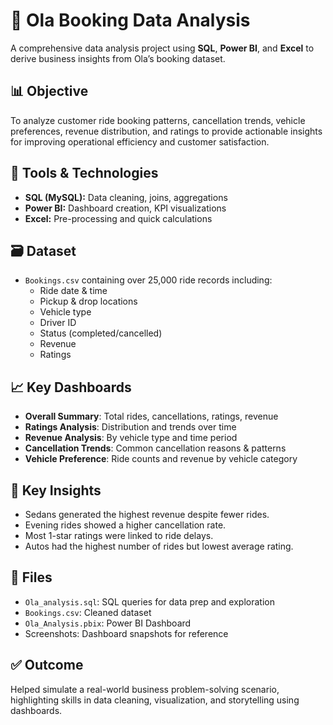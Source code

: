 # 🚖 Ola Booking Data Analysis

A comprehensive data analysis project using **SQL**, **Power BI**, and **Excel** to derive business insights from Ola’s booking dataset.

## 📊 Objective
To analyze customer ride booking patterns, cancellation trends, vehicle preferences, revenue distribution, and ratings to provide actionable insights for improving operational efficiency and customer satisfaction.

## 🧩 Tools & Technologies
- **SQL (MySQL):** Data cleaning, joins, aggregations
- **Power BI:** Dashboard creation, KPI visualizations
- **Excel:** Pre-processing and quick calculations

## 🗃️ Dataset
- `Bookings.csv` containing over 25,000 ride records including:
  - Ride date & time
  - Pickup & drop locations
  - Vehicle type
  - Driver ID
  - Status (completed/cancelled)
  - Revenue
  - Ratings

## 📈 Key Dashboards
- **Overall Summary**: Total rides, cancellations, ratings, revenue
- **Ratings Analysis**: Distribution and trends over time
- **Revenue Analysis**: By vehicle type and time period
- **Cancellation Trends**: Common cancellation reasons & patterns
- **Vehicle Preference**: Ride counts and revenue by vehicle category

## 📌 Key Insights
- Sedans generated the highest revenue despite fewer rides.
- Evening rides showed a higher cancellation rate.
- Most 1-star ratings were linked to ride delays.
- Autos had the highest number of rides but lowest average rating.

## 📂 Files
- `Ola_analysis.sql`: SQL queries for data prep and exploration
- `Bookings.csv`: Cleaned dataset
- `Ola_Analysis.pbix`: Power BI Dashboard
- Screenshots: Dashboard snapshots for reference

## ✅ Outcome
Helped simulate a real-world business problem-solving scenario, highlighting skills in data cleaning, visualization, and storytelling using dashboards.


